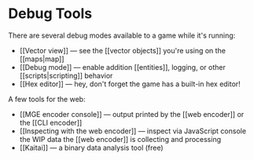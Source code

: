 # Debug Tools

There are several debug modes available to a game while it's running:

- [[Vector view]] — see the [[vector objects]] you're using on the [[maps|map]]
- [[Debug mode]] — enable addition [[entities]], logging, or other [[scripts|scripting]] behavior
- [[Hex editor]] — hey, don't forget the game has a built-in hex editor!

A few tools for the web:

- [[MGE encoder console]] — output printed by the [[web encoder]] or the [[CLI encoder]]
- [[Inspecting with the web encoder]] — inspect via JavaScript console the WIP data the [[web encoder]] is collecting and processing
- [[Kaitai]] — a binary data analysis tool (free)
